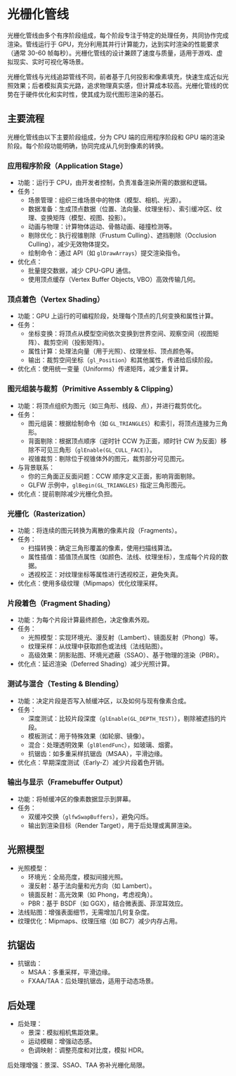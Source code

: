 # 光栅化管线
光栅化管线由多个有序阶段组成，每个阶段专注于特定的处理任务，共同协作完成渲染。管线运行于 GPU，充分利用其并行计算能力，达到实时渲染的性能要求（通常 30-60 帧每秒）。光栅化管线的设计兼顾了速度与质量，适用于游戏、虚拟现实、实时可视化等场景。

光栅化管线与光线追踪管线不同，前者基于几何投影和像素填充，快速生成近似光照效果；后者模拟真实光路，追求物理真实感，但计算成本较高。光栅化管线的优势在于硬件优化和实时性，使其成为现代图形渲染的基石。

## 主要流程
光栅化管线由以下主要阶段组成，分为 CPU 端的应用程序阶段和 GPU 端的渲染阶段。每个阶段功能明确，协同完成从几何到像素的转换。

### 应用程序阶段（Application Stage）
- 功能：运行于 CPU，由开发者控制，负责准备渲染所需的数据和逻辑。
- 任务：
  - 场景管理：组织三维场景中的物体（模型、相机、光源）。
  - 数据准备：生成顶点数据（位置、法向量、纹理坐标）、索引缓冲区、纹理、变换矩阵（模型、视图、投影）。
  - 动画与物理：计算物体运动、骨骼动画、碰撞检测等。
  - 剔除优化：执行视锥剔除（Frustum Culling）、遮挡剔除（Occlusion Culling），减少无效物体提交。
  - 绘制命令：通过 API（如 `glDrawArrays`）提交渲染指令。
- 优化点：
  - 批量提交数据，减少 CPU-GPU 通信。
  - 使用顶点缓存（Vertex Buffer Objects, VBO）高效传输几何。

### 顶点着色（Vertex Shading）
- 功能：GPU 上运行的可编程阶段，处理每个顶点的几何变换和属性计算。
- 任务：
  - 坐标变换：将顶点从模型空间依次变换到世界空间、观察空间（视图矩阵）、裁剪空间（投影矩阵）。
  - 属性计算：处理法向量（用于光照）、纹理坐标、顶点颜色等。
  - 输出：裁剪空间坐标（`gl_Position`）和其他属性，传递给后续阶段。
- 优化点：使用统一变量（Uniforms）传递矩阵，减少重复计算。

### 图元组装与裁剪（Primitive Assembly & Clipping）
- 功能：将顶点组织为图元（如三角形、线段、点），并进行裁剪优化。
- 任务：
  - 图元组装：根据绘制命令（如 `GL_TRIANGLES`）和索引，将顶点连接为三角形。
  - 背面剔除：根据顶点顺序（逆时针 CCW 为正面，顺时针 CW 为反面）移除不可见三角形（`glEnable(GL_CULL_FACE)`）。
  - 视锥裁剪：剔除位于视锥体外的图元，裁剪部分可见图元。
- 与背景联系：
  - 你的三角面正反面问题：CCW 顺序定义正面，影响背面剔除。
  - GLFW 示例中，`glBegin(GL_TRIANGLES)` 指定三角形图元。
- 优化点：提前剔除减少光栅化负担。

### 光栅化（Rasterization）
- 功能：将连续的图元转换为离散的像素片段（Fragments）。
- 任务：
  - 扫描转换：确定三角形覆盖的像素，使用扫描线算法。
  - 属性插值：插值顶点属性（如颜色、法线、纹理坐标），生成每个片段的数据。
  - 透视校正：对纹理坐标等属性进行透视校正，避免失真。
- 优化点：使用多级纹理（Mipmaps）优化纹理采样。

### 片段着色（Fragment Shading）
- 功能：为每个片段计算最终颜色，决定像素外观。
- 任务：
  - 光照模型：实现环境光、漫反射（Lambert）、镜面反射（Phong）等。
  - 纹理采样：从纹理中获取颜色或法线（法线贴图）。
  - 高级效果：阴影贴图、环境光遮蔽（SSAO）、基于物理的渲染（PBR）。
- 优化点：延迟渲染（Deferred Shading）减少光照计算。

### 测试与混合（Testing & Blending）
- 功能：决定片段是否写入帧缓冲区，以及如何与现有像素合成。
- 任务：
  - 深度测试：比较片段深度（`glEnable(GL_DEPTH_TEST)`），剔除被遮挡的片段。
  - 模板测试：用于特殊效果（如轮廓、镜像）。
  - 混合：处理透明效果（`glBlendFunc`），如玻璃、烟雾。
  - 抗锯齿：如多重采样抗锯齿（MSAA），平滑边缘。
- 优化点：早期深度测试（Early-Z）减少片段着色开销。

### 输出与显示（Framebuffer Output）
- 功能：将帧缓冲区的像素数据显示到屏幕。
- 任务：
  - 双缓冲交换（`glfwSwapBuffers`），避免闪烁。
  - 输出到渲染目标（Render Target），用于后处理或离屏渲染。

## 光照模型
- 光照模型：
  - 环境光：全局亮度，模拟间接光照。
  - 漫反射：基于法向量和光方向（如 Lambert）。
  - 镜面反射：高光效果（如 Phong，考虑视角）。
  - PBR：基于 BSDF（如 GGX），结合微表面、菲涅耳效应。
- 法线贴图：增强表面细节，无需增加几何复杂度。
- 纹理优化：Mipmaps、纹理压缩（如 BC7）减少内存占用。

## 抗锯齿
- 抗锯齿：
  - MSAA：多重采样，平滑边缘。
  - FXAA/TAA：后处理抗锯齿，适用于动态场景。

## 后处理
- 后处理：
  - 景深：模拟相机焦距效果。
  - 运动模糊：增强动态感。
  - 色调映射：调整亮度和对比度，模拟 HDR。

后处理增强：景深、SSAO、TAA 弥补光栅化局限。
